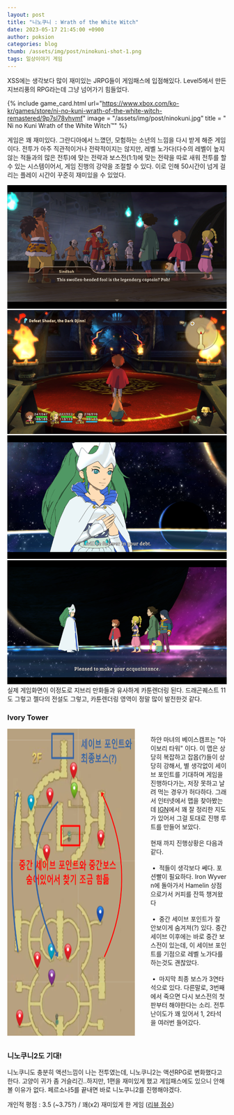 ```yaml
---
layout: post
title: "니노쿠니 : Wrath of the White Witch"
date: 2023-05-17 21:45:00 +0900
author: poksion
categories: blog
thumb: /assets/img/post/ninokuni-shot-1.png
tags: 일상이야기 게임
---
```


XSS에는 생각보다 많이 재미있는 JRPG들이 게임패스에 입점해있다. Level5에서 만든 지브리풍의 RPG라는데 그냥 넘어가기 힘들었다.

{% include game_card.html url="https://www.xbox.com/ko-kr/games/store/ni-no-kuni-wrath-of-the-white-witch-remastered/9p7sl78vhvmf" image = "/assets/img/post/ninokuni.jpg" title = "
Ni no Kuni Wrath of the White Witch™" %}

게임은 꽤 재미있다. 그란디아에서 느꼈던, 모험하는 소년의 느낌을 다시 받게 해준 게임이다. 전투가 아주 직관적이거나 전략적이지는 않지만, 레벨 노가다(다수의 레벨이 높지 않는 적들과의 많은 전투)에 맞는 전략과 보스전(1:1)에 맞는 전략을 따로 새워 전투를 할 수 있는 시스템이어서, 게임 진행의 강약을 조절할 수 있다. 이로 인해 50시간이 넘게 걸리는 플레이 시간이 꾸준히 재미있을 수 있었다.

<div align="center"><img src="/assets/img/post/ninokuni-shot-1.png"/></div>
<div align="center"><img src="/assets/img/post/ninokuni-shot-2.png"/></div>
<div align="center"><img src="/assets/img/post/ninokuni-shot-3.png"/></div>
<div align="center"><img src="/assets/img/post/ninokuni-shot-4.png"/></div>
실제 게임화면이 이정도로 지브리 만화들과 유사하게 카툰렌더링 된다. 드래곤퀘스트 11도 그렇고 젤다의 전설도 그렇고, 카툰렌더링 영역이 정말 많이 발전한것 같다.

### Ivory Tower

<div class="large-12 columns">
    <img src="/assets/img/post/ninokuni-final-map.png" style="float: left; margin-right: 15px; margin-bottom: 10px;" />
    <p style="word-break: break-all;">
하얀 마녀의 베이스캠프는 "아이보리 타워" 이다. 이 맵은 상당히 복잡하고 잡몹(?)들이 상당히 강해서, 별 생각없이 세이브 포인트를 기대하며 게임을 진행하다가는, 저장 못하고 날려 먹는 경우가 허다하다. 그래서 인터넷에서 맵을 찾아봤는데 <a href="https://www.ign.com/wikis/ni-no-kuni-wrath-of-the-white-witch/Ivory_Tower">IGN</a>에서 꽤 잘 정리한 지도가 있어서 그걸 토대로 진행 루트를 만들어 보았다. 
<br/><br/>
현재 까지 진행상황은 다음과 같다. <br/><br>
&nbsp;• &nbsp;적들이 생각보다 쎄다. 포션빨이 필요하다. Iron Wyvern에 돌아가서 Hamelin 상점으로가서 커피를 잔뜩 챙겨왔다<br/><br/>
&nbsp;• &nbsp;중간 세이브 포인트가 잘 안보이게 숨겨져(?) 있다. 중간 세이브 이후에는 바로 중간 보스전이 있는데, 이 세이브 포인트를 기점으로 레벨 노가다를 하는것도 괜찮았다.<br/><br/>
&nbsp;• &nbsp;마지막 최종 보스가 3연타석으로 있다. 다른말로, 3번째에서 죽으면 다시 보스전의 첫판부터 해야한다는 소리. 전투 난이도가 꽤 있어서 1, 2타석을 여러번 들어갔다.<br/><br/>
    </p>
</div>

### 니노쿠니2도 기대!
니노쿠니도 충분히 액션느낌이 나는 전투였는데, 니노쿠니2는 액션RPG로 변화했다고 한다. 고양이 귀가 좀 거슬리긴..하지만, 1편을 재미있게 했고 게임패스에도 있으니 안해볼 이유가 없다. 페르소나5를 끝내면 바로 니노쿠니2를 진행해야겠다.

개인적 평점 : 3.5 (~3.75?) / 꽤(x2) 재미있게 한 게임 ([리뷰 점수](/blog/2023/05/02/리뷰-점수.html))